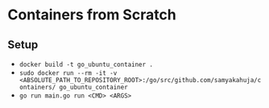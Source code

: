 # Containers from Scratch

## Setup

- `docker build -t go_ubuntu_container .`
- `sudo docker run --rm -it -v <ABSOLUTE_PATH_TO_REPOSITORY_ROOT>:/go/src/github.com/samyakahuja/containers/ go_ubuntu_container`
- `go run main.go run <CMD> <ARGS>`
